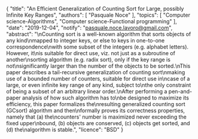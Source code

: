 {
    "title": "An Efficient Generalization of Counting Sort for Large, possibly Infinite Key Ranges",
    "authors": [
        "Pasquale Noce"
    ],
    "topics": [
        "Computer science-Algorithms",
        "Computer science-Functional programming"
    ],
    "date": "2019-12-04",
    "notify": "pasquale.noce.lavoro@gmail.com",
    "abstract": "\nCounting sort is a well-known algorithm that sorts objects of any kind\nmapped to integer keys, or else to keys in one-to-one correspondence\nwith some subset of the integers (e.g. alphabet letters). However, it\nis suitable for direct use, viz. not just as a subroutine of another\nsorting algorithm (e.g. radix sort), only if the key range is not\nsignificantly larger than the number of the objects to be sorted.\nThis paper describes a tail-recursive generalization of counting sort\nmaking use of a bounded number of counters, suitable for direct use in\ncase of a large, or even infinite key range of any kind, subject to\nthe only constraint of being a subset of an arbitrary linear order.\nAfter performing a pen-and-paper analysis of how such algorithm has to\nbe designed to maximize its efficiency, this paper formalizes the\nresulting generalized counting sort (GCsort) algorithm and then\nformally proves its correctness properties, namely that (a) the\ncounters' number is maximized never exceeding the fixed upper\nbound, (b) objects are conserved, (c) objects get sorted, and (d) the\nalgorithm is stable.",
    "licence": "BSD"
}